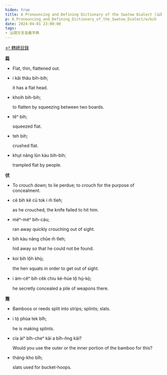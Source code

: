 ```yaml
---
hiden: true
title: A Pronouncing and Defining Dictionary of the Swatow Dialect (汕頭方言音義字典) / bih
p: A_Pronouncing_and_Defining_Dictionary_of_the_Swatow_Dialect/w/bih
date: 2024-04-01 23:00:00
tags: 
- 汕頭方言音義字典
---
```


[↩️ 轉總目錄](/A_Pronouncing_and_Defining_Dictionary_of_the_Swatow_Dialect)


**扁**
- Flat, thin, flattened out.

- i kâi thâu bih-bih;

  it has a flat head.

- khoih bih-bih;

  to flatten by squeezing between two boards.

- tĕⁿ bih;

  squeezed flat.

- teh bih;

  crushed flat.

- khṳt nâng lūn kàu bih-bih;

  trampled flat by people.

**伏**
- To crouch down; to lie perdue; to crouch for the purpose of concealment.

- cē bih kĕ cū tok i m̄ tîeh;

  as he crouched, the knife failed to hit him.

- méⁿ-méⁿ bih-cáu;

  ran away quickly crouching out of sight.

- bih kàu nâng chūe m̄ tîeh;

  hid away so that he could not be found.

- koi bih lô̤h khṳ̀;

  the hen squats in order to get out of sight.

- i àm-cĕⁿ bih cêk chiu ké-húe tŏ̤ hṳ́-kò̤;

  he secretly concealed a pile of weapons there.

**篾**
- Bamboos or reeds split into strips; splints; slats.

- i tó̤ phùa tek bîh;

  he is making splints.

- cía àiⁿ bîh-cheⁿ kâi a bîh-n̂ng kâi?

  Would you use the outer or the inner portion of the bamboo for this?

- tháng-kho bîh;

  slats used for bucket-hoops.